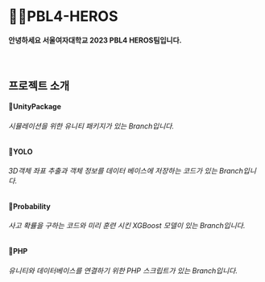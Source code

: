 # 👩‍💻PBL4-HEROS

<h4>안녕하세요 서울여자대학교 2023 PBL4 HEROS팀입니다.</h4>
<br>


<h2>프로젝트 소개</h2>

<h4>💾UnityPackage</h4>
<h6>시뮬레이션을 위한 유니티 패키지가 있는 Branch입니다.</h6>

<h4>💾YOLO</h4>
<h6>3D객체 좌표 추출과 객체 정보를 데이터 베이스에 저장하는 코드가 있는 Branch입니다.</h6>

<h4>💾Probability</h4>
<h6>사고 확률을 구하는 코드와 미리 훈련 시킨 XGBoost 모델이 있는 Branch입니다.</h6>

<h4>💾PHP</h4>
<h6>유니티와 데이터베이스를 연결하기 위한 PHP 스크립트가 있는 Branch입니다.</h6>

